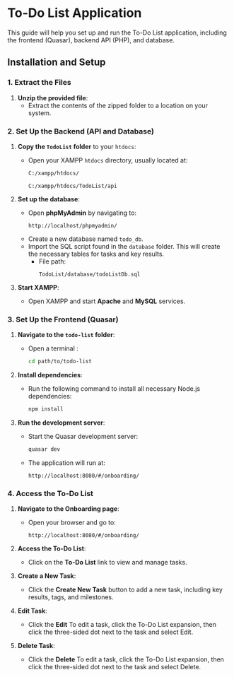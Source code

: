 # To-Do List Application

This guide will help you set up and run the To-Do List application, including the frontend (Quasar), backend API (PHP), and database.

## Installation and Setup

### 1. Extract the Files

1. **Unzip the provided file**:
   - Extract the contents of the zipped folder to a location on your system.

### 2. Set Up the Backend (API and Database)

1. **Copy the `TodoList` folder** to your `htdocs`:

   - Open your XAMPP `htdocs` directory, usually located at:

     ```bash
     C:/xampp/htdocs/
     ```

     ```
     C:/xampp/htdocs/TodoList/api
     ```

2. **Set up the database**:

   - Open **phpMyAdmin** by navigating to:
     ```
     http://localhost/phpmyadmin/
     ```
   - Create a new database named `todo_db`.
   - Import the SQL script found in the `database` folder. This will create the necessary tables for tasks and key results.
     - File path:
       ```
       TodoList/database/todoListDb.sql
       ```

3. **Start XAMPP**:
   - Open XAMPP and start **Apache** and **MySQL** services.

### 3. Set Up the Frontend (Quasar)

1. **Navigate to the `todo-list` folder**:

   - Open a terminal :
     ```bash
     cd path/to/todo-list
     ```

2. **Install dependencies**:

   - Run the following command to install all necessary Node.js dependencies:
     ```bash
     npm install
     ```

3. **Run the development server**:
   - Start the Quasar development server:
     ```bash
     quasar dev
     ```
   - The application will run at:
     ```
     http://localhost:8080/#/onboarding/
     ```

### 4. Access the To-Do List

1. **Navigate to the Onboarding page**:

   - Open your browser and go to:
     ```
     http://localhost:8080/#/onboarding/
     ```

2. **Access the To-Do List**:

   - Click on the **To-Do List** link to view and manage tasks.

3. **Create a New Task**:

   - Click the **Create New Task** button to add a new task, including key results, tags, and milestones.

4. **Edit Task**:

   - Click the **Edit** To edit a task, click the To-Do List expansion, then click the three-sided dot next to the task and select Edit.

5. **Delete Task**:
   - Click the **Delete** To edit a task, click the To-Do List expansion, then click the three-sided dot next to the task and select Delete.
